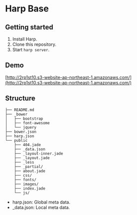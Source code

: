 # Harp Base

## Getting started

1. Install Harp.
2. Clone this repository.
3. Start `harp server`.

## Demo

[http://2rp1st10.s3-website-ap-northeast-1.amazonaws.com/](http://2rp1st10.s3-website-ap-northeast-1.amazonaws.com/)

## Structure

```shell
├── README.md
├── _bower
│   ├── bootstrap
│   ├── font-awesome
│   └── jquery
├── bower.json
├── harp.json
└── public
    ├── 404.jade
    ├── _data.json
    ├── _layout-inner.jade
    ├── _layout.jade
    ├── _less
    ├── _partial/
    ├── about.jade
    ├── css/
    ├── fonts/
    ├── images/
    ├── index.jade
    └── js/
```

* harp.json: Global meta data.
* _data.json: Local meta data.
